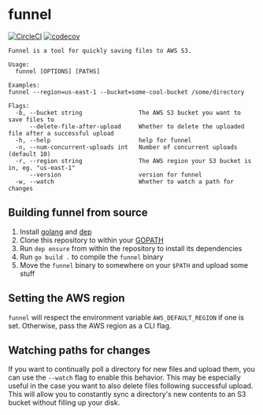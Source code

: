 # funnel

[![CircleCI](https://circleci.com/gh/timrourke/funnel.svg?style=svg)](https://circleci.com/gh/timrourke/funnel) [![codecov](https://codecov.io/gh/timrourke/funnel/branch/master/graph/badge.svg)](https://codecov.io/gh/timrourke/funnel)

```
Funnel is a tool for quickly saving files to AWS S3.

Usage:
  funnel [OPTIONS] [PATHS]

Examples:
funnel --region=us-east-1 --bucket=some-cool-bucket /some/directory

Flags:
  -b, --bucket string                The AWS S3 bucket you want to save files to
      --delete-file-after-upload     Whether to delete the uploaded file after a successful upload
  -h, --help                         help for funnel
  -n, --num-concurrent-uploads int   Number of concurrent uploads (default 10)
  -r, --region string                The AWS region your S3 bucket is in, eg. "us-east-1"
      --version                      version for funnel
  -w, --watch                        Whether to watch a path for changes
```

## Building funnel from source

1. Install [golang](https://golang.org/) and [dep](https://golang.github.io/dep/)
2. Clone this repository to within your [GOPATH](https://github.com/golang/go/wiki/GOPATH)
3. Run `dep ensure` from within the repository to install its dependencies
4. Run `go build .` to compile the `funnel` binary
5. Move the `funnel` binary to somewhere on your `$PATH` and upload some stuff

## Setting the AWS region

`funnel` will respect the environment variable `AWS_DEFAULT_REGION` if one is
set. Otherwise, pass the AWS region as a CLI flag.

## Watching paths for changes

If you want to continually poll a directory for new files and upload them, you
can use the `--watch` flag to enable this behavior. This may be especially
useful in the case you want to also delete files following successful upload.
This will allow you to constantly sync a directory's new contents to an S3
bucket without filling up your disk.
